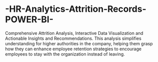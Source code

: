 # -HR-Analytics-Attrition-Records-POWER-BI-
Comprehensive Attrition Analysis, Interactive Data Visualization and Actionable Insights and Recommendations. This analysis simplifies understanding for higher authorities in the company, helping them grasp how they can enhance employee retention strategies to encourage employees to stay with the organization instead of leaving.
